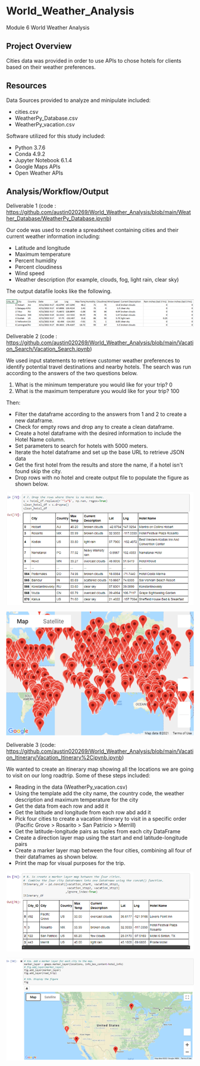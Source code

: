# World_Weather_Analysis
Module 6 World Weather Analysis

## Project Overview
Cities data was provided in order to use APIs to chose hotels for clients based on their weather preferences.

## Resources
Data Sources provided to analyze and minipulate included:

- cities.csv
- WeatherPy_Database.csv
- WeatherPy_vacation.csv

Software utilized for this study included: 
- Python 3.7.6 
- Conda 4.9.2 
- Jupyter Notebook 6.1.4
- Google Maps APIs
- Open Weather APIs

## Analysis/Workflow/Output

Deliverable 1 (code : https://github.com/austin020269/World_Weather_Analysis/blob/main/Weather_Database/WeatherPy_Database.ipynb)

Our code was used to create a spreadsheet containing cities and their current weather information including: 
- Latitude and longitude
- Maximum temperature
- Percent humidity
- Percent cloudiness
- Wind speed
- Weather description (for example, clouds, fog, light rain, clear sky)

The output datafile looks like the following.

![alt text](https://github.com/austin020269/World_Weather_Analysis/blob/main/Weather_Database/Weather_Database_csv.PNG)

Deliverable 2 (code : https://github.com/austin020269/World_Weather_Analysis/blob/main/Vacation_Search/Vacation_Search.ipynb)

We used input statements to retrieve customer weather preferences to identify potential travel destinations and nearby hotels.  The search was run according to the answers of the two questions below.

1. What is the minimum temperature you would like for your trip? 0
2. What is the maximum temperature you would like for your trip? 100

Then:
- Filter the dataframe according to the answers from 1 and 2 to create a new dataframe.
- Check for empty rows and drop any to create a clean dataframe.
- Create a hotel dataframe with the desired information to include the Hotel Name column.
- Set parameters to search for hotels with 5000 meters.
- Iterate the hotel dataframe and set up the base URL to retrieve JSON data
- Get the first hotel from the results and store the name, if a hotel isn't found skip the city.
- Drop rows with no hotel and create output file to populate the figure as shown below.

![alt text](https://github.com/austin020269/World_Weather_Analysis/blob/main/Vacation_Search/Deliverable%202%20out.PNG)

![alt text](https://github.com/austin020269/World_Weather_Analysis/blob/main/Vacation_Search/Hotel_listings.png)

Deliverable 3 (code: https://github.com/austin020269/World_Weather_Analysis/blob/main/Vacation_Itinerary/Vacation_Itinerary%2Cipynb.ipynb)

We wanted to create an itinerary map showing all the locations we are going to visit on our long roadtrip.  Some of these steps included:
- Reading in the data (WeatherPy_vacation.csv)
- Using the template add the city name, the country code, the weather description and maximum temperature for the city
- Get the data from each row and add it
- Get the latitude and longitude from each row abd add it
- Pick four cities to create a vacation itinerary to visit in a specific order (Pacific Grove > Rosarito > San Patricio > Merrill) 
- Get the latitude-longitude pairs as tuples from each city DataFrame
- Create a direction layer map using the start and end latitude-longitude pairs
- Create a marker layer map between the four cities, combining all four of their dataframes as shown below.
- Print the map for visual purposes for the trip.

![alt text](https://github.com/austin020269/World_Weather_Analysis/blob/main/Vacation_Itinerary/itinerary.PNG)

![alt text](https://github.com/austin020269/World_Weather_Analysis/blob/main/Vacation_Itinerary/WeatherPy_travel_map_markers.PNG)

